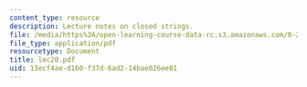 ```yaml
---
content_type: resource
description: Lecture notes on closed strings.
file: /media/https%3A/open-learning-course-data-rc.s3.amazonaws.com/8-251-string-theory-for-undergraduates-spring-2007/13ecf4aed160f37d6ad214bae026ee81_lec20.pdf
file_type: application/pdf
resourcetype: Document
title: lec20.pdf
uid: 13ecf4ae-d160-f37d-6ad2-14bae026ee81
---
```


